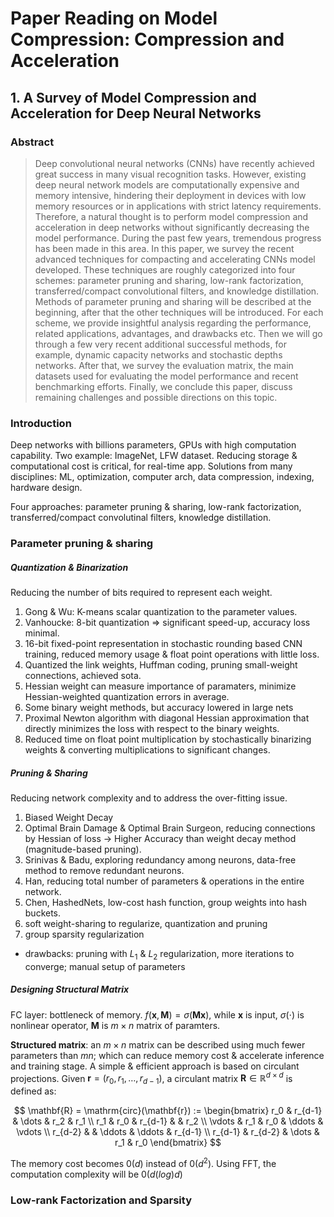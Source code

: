 # Paper Reading on Model Compression: Compression and Acceleration

## 1. A Survey of Model Compression and Acceleration for Deep Neural Networks

### Abstract

> Deep convolutional neural networks (CNNs) have recently achieved great success in many visual recognition tasks. However, existing deep neural network models are computationally expensive and memory intensive, hindering their deployment in devices with low memory resources or in applications with strict latency requirements. Therefore, a natural thought is to perform model compression and acceleration in deep networks without significantly decreasing the model performance. During the past few years, tremendous progress has been made in this area. In this paper, we survey the recent advanced techniques for compacting and accelerating CNNs model developed. These techniques are roughly categorized into four schemes: parameter pruning and sharing, low-rank factorization, transferred/compact convolutional filters, and knowledge distillation. Methods of parameter pruning and sharing will be described at the beginning, after that the other techniques will be introduced. For each scheme, we provide insightful analysis regarding the performance, related applications, advantages, and drawbacks etc. Then we will go through a few very recent additional successful methods, for example, dynamic capacity networks and stochastic depths networks. After that, we survey the evaluation matrix, the main datasets used for evaluating the model performance and recent benchmarking efforts. Finally, we conclude this paper, discuss remaining challenges and possible directions on this topic.

### Introduction
Deep networks with billions parameters, GPUs with high computation capability. Two example: ImageNet, LFW dataset. Reducing storage & computational cost is critical, for real-time app. Solutions from many disciplines: ML, optimization, computer arch, data compression, indexing, hardware design.

Four approaches: parameter pruning & sharing, low-rank factorization, transferred/compact convolutinal filters, knowledge distillation. 
### Parameter pruning & sharing 
##### Quantization & Binarization
Reducing the number of bits required to represent each weight.
1. Gong & Wu: K-means scalar quantization to the parameter values. 
2. Vanhoucke: 8-bit quantization => significant speed-up, accuracy loss minimal. 
3. 16-bit fixed-point representation in stochastic rounding based CNN training, reduced memory usage & float point operations with little loss.
4. Quantized the link weights, Huffman coding, pruning small-weight connections, achieved sota.
5. Hessian weight can measure importance of paramaters, minimize Hessian-weighted quantization errors in average.
6. Some binary weight methods, but accuracy lowered in large nets
7. Proximal Newton algorithm with diagonal Hessian approximation that directly minimizes the loss with respect to the binary weights.
8. Reduced time on float point multiplication by stochastically binarizing weights & converting multiplications to significant changes.

##### Pruning & Sharing
Reducing network complexity and to address the over-fitting issue.
1. Biased Weight Decay
2. Optimal Brain Damage & Optimal Brain Surgeon, reducing connections by Hessian of loss -> Higher Accuracy than weight decay method \(magnitude-based pruning\).
3. Srinivas & Badu, exploring redundancy among neurons, data-free method to remove redundant neurons.
4. Han, reducing total number of parameters & operations in the entire network.
5. Chen, HashedNets, low-cost hash function, group weights into hash buckets.
6. soft weight-sharing to regularize, quantization and pruning 
7. group sparsity regularization
- drawbacks: pruning with $L_1$ & $L_2$ regularization, more iterations to converge; manual setup of parameters
##### Designing Structural Matrix
FC layer: bottleneck of memory.  $f(\mathbf{x}, \mathbf{M}) = \sigma(\mathbf{Mx})$, while $\mathbf{x}$ is input, $\sigma(\cdot)$ is nonlinear operator, $\mathbf{M}$ is $m \times n$ matrix of paramters.

**Structured matrix**: an $m \times n$ matrix can be described using much fewer parameters than $mn$; which can reduce memory cost & accelerate inference and training stage. A simple & efficient approach is based on circulant projections. Given $\mathbf{r} =(r_0, r_1, \dots, r_{d-1})$, a circulant matrix $\mathbf{R} \in \mathbb{R}^{d \times d}$ is defined as:

$$
\mathbf{R} = \mathrm{circ}(\mathbf{r}) := 
    \begin{bmatrix} 
        r_0 & r_{d-1} & \dots & r_2 & r_1 \\ 
        r_1 & r_0 & r_{d-1} & & r_2 \\
        \vdots & r_1 & r_0 & \ddots & \vdots \\
        r_{d-2} & & \ddots & \ddots & r_{d-1} \\
        r_{d-1} & r_{d-2} & \dots & r_1 & r_0
    \end{bmatrix}
$$

The memory cost becomes $\mathcal{0}(d)$ instead of $\mathcal{0}(d^2)$. Using FFT, the computation complexity will be $\mathcal{0}(d\mathrm(log)d)$



### Low-rank Factorization and Sparsity





